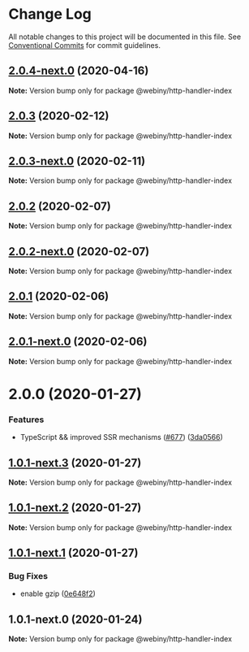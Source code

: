 # Change Log

All notable changes to this project will be documented in this file.
See [Conventional Commits](https://conventionalcommits.org) for commit guidelines.

## [2.0.4-next.0](https://github.com/webiny/webiny-js/compare/@webiny/http-handler-index@2.0.3...@webiny/http-handler-index@2.0.4-next.0) (2020-04-16)

**Note:** Version bump only for package @webiny/http-handler-index





## [2.0.3](https://github.com/webiny/webiny-js/compare/@webiny/http-handler-index@2.0.3-next.0...@webiny/http-handler-index@2.0.3) (2020-02-12)

**Note:** Version bump only for package @webiny/http-handler-index





## [2.0.3-next.0](https://github.com/webiny/webiny-js/compare/@webiny/http-handler-index@2.0.2...@webiny/http-handler-index@2.0.3-next.0) (2020-02-11)

**Note:** Version bump only for package @webiny/http-handler-index





## [2.0.2](https://github.com/webiny/webiny-js/compare/@webiny/http-handler-index@2.0.2-next.0...@webiny/http-handler-index@2.0.2) (2020-02-07)

**Note:** Version bump only for package @webiny/http-handler-index





## [2.0.2-next.0](https://github.com/webiny/webiny-js/compare/@webiny/http-handler-index@2.0.1...@webiny/http-handler-index@2.0.2-next.0) (2020-02-07)

**Note:** Version bump only for package @webiny/http-handler-index





## [2.0.1](https://github.com/webiny/webiny-js/compare/@webiny/http-handler-index@2.0.1-next.0...@webiny/http-handler-index@2.0.1) (2020-02-06)

**Note:** Version bump only for package @webiny/http-handler-index





## [2.0.1-next.0](https://github.com/webiny/webiny-js/compare/@webiny/http-handler-index@2.0.0...@webiny/http-handler-index@2.0.1-next.0) (2020-02-06)

**Note:** Version bump only for package @webiny/http-handler-index





# 2.0.0 (2020-01-27)


### Features

* TypeScript && improved SSR mechanisms ([#677](https://github.com/webiny/webiny-js/issues/677)) ([3da0566](https://github.com/webiny/webiny-js/commit/3da0566f29e1d46df0e7c357be0b42bdaa4c7d2b))





## [1.0.1-next.3](https://github.com/webiny/webiny-js/compare/@webiny/http-handler-index@1.0.1-next.2...@webiny/http-handler-index@1.0.1-next.3) (2020-01-27)

**Note:** Version bump only for package @webiny/http-handler-index





## [1.0.1-next.2](https://github.com/webiny/webiny-js/compare/@webiny/http-handler-index@1.0.1-next.1...@webiny/http-handler-index@1.0.1-next.2) (2020-01-27)

**Note:** Version bump only for package @webiny/http-handler-index





## [1.0.1-next.1](https://github.com/webiny/webiny-js/compare/@webiny/http-handler-index@1.0.1-next.0...@webiny/http-handler-index@1.0.1-next.1) (2020-01-27)


### Bug Fixes

* enable gzip ([0e648f2](https://github.com/webiny/webiny-js/commit/0e648f27572603e956fc614eddda2b68cdf53e42))





## 1.0.1-next.0 (2020-01-24)

**Note:** Version bump only for package @webiny/http-handler-index
